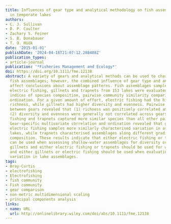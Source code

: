 ```yaml
---
title: Influences of gear type and analytical methodology on fish assemblage characterisations
  in temperate lakes
authors:
- C. J. Sullivan
- D. P. Coulter
- Zachary S. Feiner
- S. B. Donabauer
- T. O. Höök
date: '2015-01-01'
publishDate: '2024-04-16T21:07:12.288408Z'
publication_types:
- article-journal
publication: '*Fisheries Management and Ecology*'
doi: https://doi.org/10.1111/fme.12138
abstract: A variety of gears and analytical methods can be used to characterise lentic
  fish assemblages; however, the combined influence of gear type and analysis can
  affect conclusions about assemblage patterns. Fish assemblages sampled with night
  electric fishing, gillnets and trapnets from 153 lakes were evaluated using summary
  indices of species composition, pairwise community similarity comparisons and multivariate
  ordination. For a given amount of effort, electric fishing had the highest species
  richness, while gillnets had higher diversity and evenness. Pairwise comparisons
  between gears revealed that (1) richness was positively correlated among all gears,
  (2) diversity and evenness were generally not correlated across gears and (3) electric
  fishing and trapnets captured more similar species than all other pairwise comparisons.
  Gear-specific multivariate correlation and ordination revealed that gillnet and
  electric fishing samples more similarly characterised variation in assemblages among
  lakes, while trapnets characterised assemblages along different gradients of species
  composition. These results indicate that either electric fishing or trapnetting
  can be used when assessing shallow-water assemblages for diversity or evenness,
  gillnets and either electric fishing or trapnets should be used for whole-lake assessments,
  and either gillnets or electric fishing should be used when evaluating regionwide
  variation in lake assemblages.
tags:
- Bray-Curtis
- electrofishing
- Electrofishing
- fish community
- Fish community
- gear comparison
- non-metric multidimensional scaling
- principal components analysis
links:
- name: URL
  url: http://onlinelibrary.wiley.com/doi/abs/10.1111/fme.12138
---
```

